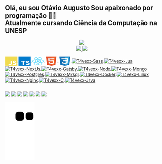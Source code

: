 ## Olá, eu sou Otávio Augusto Sou apaixonado por programação 👨‍💻 </br>Atualmente cursando Ciência da Computação na UNESP

<div align="center">
  <img height="400em" src="https://cdn.discordapp.com/attachments/593999593386278912/956549077997342821/a27aa844-74f3-4b34-bc90-c15c31d03104.jpg" />
</div>
<div align="center">
  <a href="https://github.com/T4vexx">
  <img height="180em" src="https://github-readme-stats.vercel.app/api?username=T4vexx&show_icons=true&theme=tokyonight&include_all_commits=true&count_private=true"/>
  <img height="180em" src="https://github-readme-stats.vercel.app/api/top-langs/?username=T4vexx&layout=compact&langs_count=8&theme=tokyonight"/>
</div>
<div style="display: inline_block"><br>
  <img align="center" alt="T4vexx-Js" height="30" width="40" src="https://raw.githubusercontent.com/devicons/devicon/master/icons/javascript/javascript-plain.svg">
  <img align="center" alt="T4vexx-Ts" height="30" width="40" src="https://raw.githubusercontent.com/devicons/devicon/master/icons/typescript/typescript-plain.svg">
  <img align="center" alt="T4vexx-React" height="30" width="40" src="https://raw.githubusercontent.com/devicons/devicon/master/icons/react/react-original.svg">
  <img align="center" alt="T4vexx-HTML" height="30" width="40" src="https://raw.githubusercontent.com/devicons/devicon/master/icons/html5/html5-original.svg">
  <img align="center" alt="T4vexx-CSS" height="30" width="40" src="https://raw.githubusercontent.com/devicons/devicon/master/icons/css3/css3-original.svg">
  <img align="center" alt="T4vexx-Sass" height="30" width="40" src="https://cdn.jsdelivr.net/gh/devicons/devicon/icons/sass/sass-original.svg">
  <img align="center" alt="T4vexx-Lua" height="30" width="40" src="https://cdn.jsdelivr.net/gh/devicons/devicon/icons/lua/lua-plain-wordmark.svg">
  <img align="center" alt="T4vexx-NextJs" height="30" width="40" src="https://cdn.jsdelivr.net/gh/devicons/devicon/icons/nextjs/nextjs-original.svg">
  <img align="center" alt="T4vexx-Gatsby" height="30" width="40" src="https://cdn.jsdelivr.net/gh/devicons/devicon/icons/gatsby/gatsby-original.svg">
  <img align="center" alt="T4vexx-Node" height="30" width="40" src="https://cdn.jsdelivr.net/gh/devicons/devicon/icons/nodejs/nodejs-original.svg">
  <img align="center" alt="T4vexx-Mongo" height="30" width="40" src="https://cdn.jsdelivr.net/gh/devicons/devicon/icons/mongodb/mongodb-original.svg" >
  <img align="center" alt="T4vexx-Postgres" height="30" width="40" src="https://cdn.jsdelivr.net/gh/devicons/devicon/icons/postgresql/postgresql-original-wordmark.svg">
  <img align="center" alt="T4vexx-Mysql" height="30" width="40" src="https://cdn.jsdelivr.net/gh/devicons/devicon/icons/mysql/mysql-original-wordmark.svg">
  <img align="center" alt="T4vexx-Docker" height="30" width="40" src="https://cdn.jsdelivr.net/gh/devicons/devicon/icons/docker/docker-original-wordmark.svg" />
  <img align="center" alt="T4vexx-Linux" height="30" width="40" src="https://cdn.jsdelivr.net/gh/devicons/devicon/icons/linux/linux-original.svg">
  <img align="center" alt="T4vexx-Nginx" height="30" width="40" src="https://cdn.jsdelivr.net/gh/devicons/devicon/icons/nginx/nginx-original.svg">
  <img align="center" alt="T4vexx-C" height="30" width="40" src="https://cdn.jsdelivr.net/gh/devicons/devicon/icons/c/c-original.svg">
  <img align="center" alt="T4vexx-Java" height="30" width="40" src="https://cdn.jsdelivr.net/gh/devicons/devicon/icons/java/java-original-wordmark.svg">
</div>
  
  ##
 
<div> 
  <a href="https://www.youtube.com/channel/UCPvdu6JWI2RUcdV9cFuy4-g" target="_blank"><img src="https://img.shields.io/badge/YouTube-FF0000?style=for-the-badge&logo=youtube&logoColor=white" target="_blank"></a>
  <a href="https://www.instagram.com/tavexx.at/" target="_blank"><img src="https://img.shields.io/badge/-Instagram-%23E4405F?style=for-the-badge&logo=instagram&logoColor=white" target="_blank"></a>
 	<a href="https://www.twitch.tv/t4vexx" target="_blank"><img src="https://img.shields.io/badge/Twitch-9146FF?style=for-the-badge&logo=twitch&logoColor=white" target="_blank"></a>
 <a href="https://discord.gg/sf43wneKq2" target="_blank"><img src="https://img.shields.io/badge/Discord-7289DA?style=for-the-badge&logo=discord&logoColor=white" target="_blank"></a> 
  <a href = "mailto:tavinteixeira@hotmail.com"><img src="https://img.shields.io/badge/-Hotmail-00c8ff?style=for-the-badge&logo=mail&logoColor=white" target="_blank"></a>
  <a href="https://www.linkedin.com/in/otavio-augusto-teixeira-0012/" target="_blank"><img src="https://img.shields.io/badge/-LinkedIn-%230077B5?style=for-the-badge&logo=linkedin&logoColor=white" target="_blank"></a> 
<a href="https://twitter.com/TaveX0" target="_blank"><img src="https://img.shields.io/badge/-twitter-%230077B5?style=for-the-badge&logo=twitter&logoColor=white" target="_blank"></a> 
 
  ![Snake animation](https://github.com/T4vexx/T4vexx/blob/output/github-contribution-grid-snake.svg)
 
</div>
